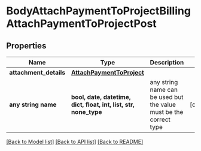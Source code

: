 # BodyAttachPaymentToProjectBillingAttachPaymentToProjectPost


## Properties
Name | Type | Description | Notes
------------ | ------------- | ------------- | -------------
**attachment_details** | [**AttachPaymentToProject**](AttachPaymentToProject.md) |  | 
**any string name** | **bool, date, datetime, dict, float, int, list, str, none_type** | any string name can be used but the value must be the correct type | [optional]

[[Back to Model list]](../README.md#documentation-for-models) [[Back to API list]](../README.md#documentation-for-api-endpoints) [[Back to README]](../README.md)


